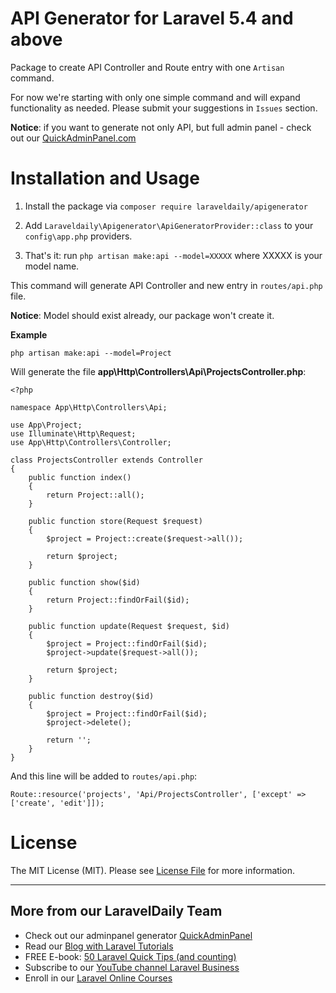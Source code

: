 # API Generator for Laravel 5.4 and above

Package to create API Controller and Route entry with one `Artisan` command.

For now we're starting with only one simple command and will expand functionality as needed. Please submit your suggestions in `Issues` section.

__Notice__: if you want to generate not only API, but full admin panel - check out our [QuickAdminPanel.com](https://quickadminpanel.com)

# Installation and Usage

1. Install the package via `composer require laraveldaily/apigenerator`

2. Add `Laraveldaily\Apigenerator\ApiGeneratorProvider::class` to your `config\app.php` providers.

3. That's it: run `php artisan make:api --model=XXXXX` where XXXXX is your model name. 

This command will generate API Controller and new entry in `routes/api.php` file.

__Notice__: Model should exist already, our package won't create it. 


__Example__

`php artisan make:api --model=Project`

Will generate the file __app\Http\Controllers\Api\ProjectsController.php__:

```
<?php

namespace App\Http\Controllers\Api;

use App\Project;
use Illuminate\Http\Request;
use App\Http\Controllers\Controller;

class ProjectsController extends Controller
{
    public function index()
    {
        return Project::all();
    }

    public function store(Request $request)
    {
        $project = Project::create($request->all());

        return $project;
    }

    public function show($id)
    {
        return Project::findOrFail($id);
    }

    public function update(Request $request, $id)
    {
        $project = Project::findOrFail($id);
        $project->update($request->all());

        return $project;
    }

    public function destroy($id)
    {
        $project = Project::findOrFail($id);
        $project->delete();

        return '';
    }
}

```

And this line will be added to `routes/api.php`:

```
Route::resource('projects', 'Api/ProjectsController', ['except' => ['create', 'edit']]);
```

# License

The MIT License (MIT). Please see [License File](https://github.com/LaravelDaily/api-generator/blob/master/license.md) for more information.

---

## More from our LaravelDaily Team

- Check out our adminpanel generator [QuickAdminPanel](https://quickadminpanel.com)
- Read our [Blog with Laravel Tutorials](https://laraveldaily.com)
- FREE E-book: [50 Laravel Quick Tips (and counting)](https://laraveldaily.com/free-e-book-40-laravel-quick-tips-and-counting/)
- Subscribe to our [YouTube channel Laravel Business](https://www.youtube.com/channel/UCTuplgOBi6tJIlesIboymGA)
- Enroll in our [Laravel Online Courses](https://laraveldaily.teachable.com/)
